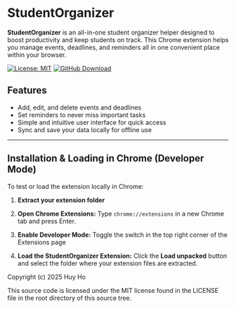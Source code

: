 # StudentOrganizer

**StudentOrganizer** is an all-in-one student organizer helper designed to boost productivity and keep students on track. This Chrome extension helps you manage events, deadlines, and reminders all in one convenient place within your browser.

[![License: MIT](https://img.shields.io/badge/License-MIT-yellow)](https://opensource.org/licenses/MIT)
[![GitHub Download](https://img.shields.io/github/v/release/huyho08/StudentOrganizer?label=download)](https://github.com/huyho08/StudentOrganizer/releases)



## Features

* Add, edit, and delete events and deadlines
* Set reminders to never miss important tasks
* Simple and intuitive user interface for quick access
* Sync and save your data locally for offline use

---

## Installation & Loading in Chrome (Developer Mode)

To test or load the extension locally in Chrome:

1. **Extract your extension folder** 

2. **Open Chrome Extensions:**
   Type `chrome://extensions` in a new Chrome tab and press Enter.

3. **Enable Developer Mode:**
   Toggle the switch in the top right corner of the Extensions page

4. **Load the StudentOrganizer Extension:**
   Click the **Load unpacked** button and select the folder where your extension files are extracted.


Copyright (c) 2025 Huy Ho

This source code is licensed under the MIT license found in the LICENSE file in the root directory of this source tree.
